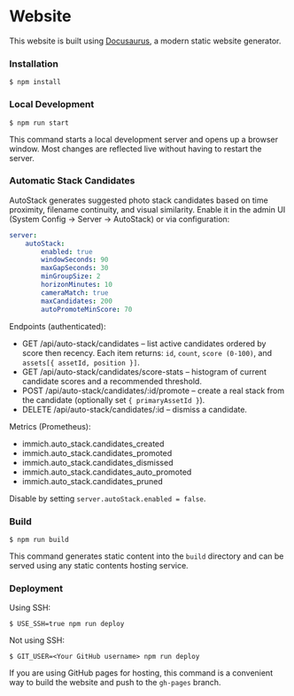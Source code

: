 # Website

This website is built using [Docusaurus](https://docusaurus.io/), a modern static website generator.

### Installation

```
$ npm install
```

### Local Development

```
$ npm run start
```

This command starts a local development server and opens up a browser window. Most changes are reflected live without having to restart the server.


### Automatic Stack Candidates

AutoStack generates suggested photo stack candidates based on time proximity, filename continuity, and visual similarity. Enable it in the admin UI (System Config → Server → AutoStack) or via configuration:

```yaml
server:
	autoStack:
		enabled: true
		windowSeconds: 90
		maxGapSeconds: 30
		minGroupSize: 2
		horizonMinutes: 10
		cameraMatch: true
		maxCandidates: 200
		autoPromoteMinScore: 70
```

Endpoints (authenticated):
- GET /api/auto-stack/candidates – list active candidates ordered by score then recency. Each item returns: `id`, `count`, `score (0-100)`, and `assets[{ assetId, position }]`.
- GET /api/auto-stack/candidates/score-stats – histogram of current candidate scores and a recommended threshold.
- POST /api/auto-stack/candidates/:id/promote – create a real stack from the candidate (optionally set `{ primaryAssetId }`).
- DELETE /api/auto-stack/candidates/:id – dismiss a candidate.

Metrics (Prometheus):
- immich.auto_stack.candidates_created
- immich.auto_stack.candidates_promoted
- immich.auto_stack.candidates_dismissed
- immich.auto_stack.candidates_auto_promoted
- immich.auto_stack.candidates_pruned

Disable by setting `server.autoStack.enabled = false`.
### Build

```
$ npm run build
```

This command generates static content into the `build` directory and can be served using any static contents hosting service.

### Deployment

Using SSH:

```
$ USE_SSH=true npm run deploy
```

Not using SSH:

```
$ GIT_USER=<Your GitHub username> npm run deploy
```

If you are using GitHub pages for hosting, this command is a convenient way to build the website and push to the `gh-pages` branch.

